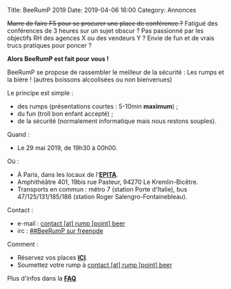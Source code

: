 Title: BeeRumP 2019
Date: 2019-04-06 16:00
Category: Annonces

<del>Marre de faire F5 pour se procurer une place de conférence ?</del> Fatigué des conférences de 3 heures sur un sujet obscur ? Pas passionné par les objectifs RH des agences X ou des vendeurs Y ? Envie de fun et de vrais trucs pratiques pour poncer ?

**Alors BeeRumP est fait pour vous !**

BeeRumP se propose de rassembler le meilleur de la sécurité : Les rumps et la bière ! (autres boissons alcoolisées ou non bienvenues)

Le principe est simple :

* des rumps (présentations courtes : 5-10min **maximum**) ;
* du fun (troll bon enfant accepté) ;
* de la sécurité (normalement informatique mais nous restons souples).

Quand :

* Le 29 mai 2019, de 19h30 à 00h00.

Où :

* À Paris, dans les locaux de l'**[EPITA](http://www.epita.fr "lien vers le site internet de l'EPITA")**.
* Amphithéâtre 401, 19bis rue Pasteur, 94270 Le Kremlin-Bicêtre.
* Transports en commun : métro 7 (station Porte d'Italie), bus 47/125/131/185/186 (station Roger Salengro-Fontainebleau).

Contact :

* e-mail : [contact \[at\] rump \[point\] beer](mailto:contact[AT]rump[POINT]beer "adresse e-mail de contact")
* irc : [##BeeRumP sur freenode](irc://chat.freenode.net:6667/%23beerump "URL vers le chan IRC de BeeRumP")


Comment :

* Réservez vos places **[ICI](https://www.helloasso.com/associations/beerump/evenements/beerump-2019/ "lien de réservation des places")**.
* Soumettez votre rump à [contact \[at\] rump \[point\] beer](mailto:contact[AT]rump[POINT]beer?subject=Soumission%20BeeRumP%202019 "Envoyez votre soumission !")

Plus d'infos dans la **[FAQ]({filename}/FAQ.md "lien vers la FAQ")**
